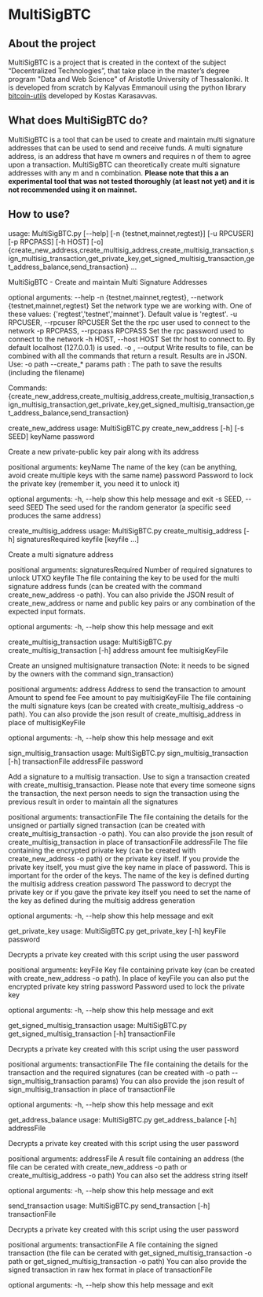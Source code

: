 # MultiSigBTC

## About the project
MultiSigBTC is a project that is created in the context of the subject “Decentralized Technologies”, that take place in the master’s degree program "Data and Web Science" of Aristotle University of Thessaloniki.
It is developed from scratch by Kalyvas Emmanouil using the python library [bitcoin-utils](https://github.com/karask/python-bitcoin-utils) developed by Kostas Karasavvas.

## What does MultiSigBTC do?
MultiSigBTC is a tool that can be used to create and maintain multi signature addresses that can be used to send and receive funds. A multi signature address, is an address that have m owners and requires n of them to agree upon a transaction. MultiSigBTC can theoretically create multi signature addresses with any m and n combination.
**Please note that this a an experimental tool that was not tested thoroughly (at least not yet) and it is not recommended using it on mainnet.**

## How to use?
usage: MultiSigBTC.py [--help] [-n {testnet,mainnet,regtest}] [-u RPCUSER]
                      [-p RPCPASS] [-h HOST] [-o]
                      {create_new_address,create_multisig_address,create_multisig_transaction,sign_multisig_transaction,get_private_key,get_signed_multisig_transaction,get_address_balance,send_transaction}
                      ...

MultiSigBTC - Create and maintain Multi Signature Addresses

optional arguments:
  --help
  -n {testnet,mainnet,regtest}, --network {testnet,mainnet,regtest}
                        Set the network type we are working with. One of these values: {'regtest','testnet','mainnet'}. Default value is 'regtest'.
  -u RPCUSER, --rpcuser RPCUSER
                        Set the the rpc user used to connect to the network
  -p RPCPASS, --rpcpass RPCPASS
                        Set the rpc password used to connect to the network
  -h HOST, --host HOST  Set thr host to connect to. By default localhost (127.0.0.1) is used.
  -o , --output         Write results to file, can be combined with all the commands that return a result. Results are in JSON.
                            Use: -o path --create_* params
                                path : The path to save the results (including the filename)

Commands:
  {create_new_address,create_multisig_address,create_multisig_transaction,sign_multisig_transaction,get_private_key,get_signed_multisig_transaction,get_address_balance,send_transaction}

create_new_address
usage: MultiSigBTC.py create_new_address [-h] [-s SEED] keyName password

Create a new private-public key pair along with its address

positional arguments:
  keyName               The name of the key (can be anything, avoid create
                        multiple keys with the same name)
  password              Password to lock the private key (remember it, you
                        need it to unlock it)

optional arguments:
  -h, --help            show this help message and exit
  -s SEED, --seed SEED  The seed used for the random generator (a specific
                        seed produces the same address)


create_multisig_address
usage: MultiSigBTC.py create_multisig_address [-h]
                                              signaturesRequired keyfile
                                              [keyfile ...]

Create a multi signature address

positional arguments:
  signaturesRequired  Number of required signatures to unlock UTXO
  keyfile             The file containing the key to be used for the multi
                      signature address funds (can be created with the command
                      create_new_address -o path). You can also privide the
                      JSON result of create_new_address or name and public key
                      pairs or any combination of the expected input formats.

optional arguments:
  -h, --help          show this help message and exit


create_multisig_transaction
usage: MultiSigBTC.py create_multisig_transaction [-h]
                                                  address amount fee
                                                  multisigKeyFile

Create an unsigned multisignature transaction (Note: it needs to be signed by
the owners with the command sign_transaction)

positional arguments:
  address          Address to send the transaction to
  amount           Amount to spend
  fee              Fee amount to pay
  multisigKeyFile  The file containing the multi signature keys (can be
                   created with create_multisig_address -o path). You can also
                   provide the json result of create_multisig_address in place
                   of multisigKeyFile

optional arguments:
  -h, --help       show this help message and exit


sign_multisig_transaction
usage: MultiSigBTC.py sign_multisig_transaction [-h]
                                                transactionFile addressFile
                                                password

Add a signature to a multisig transaction. Use to sign a transaction created
with create_multisig_transaction. Please note that every time someone signs
the transaction, the next person needs to sign the transaction using the
previous result in order to maintain all the signatures

positional arguments:
  transactionFile  The file containing the details for the unsigned or
                   partially signed transaction (can be created with
                   create_multisig_transaction -o path). You can also provide
                   the json result of create_multisig_transaction in place of
                   transactionFile
  addressFile      The file containing the encrypted private key (can be
                   created with create_new_address -o path) or the private key
                   itself. If you provide the private key itself, you must
                   give the key name in place of password. This is important
                   for the order of the keys. The name of the key is defined
                   durting the multisig address creation
  password         The password to decrypt the private key or if you gave the
                   private key itself you need to set the name of the key as
                   defined during the multisig address generation

optional arguments:
  -h, --help       show this help message and exit


get_private_key
usage: MultiSigBTC.py get_private_key [-h] keyFile password

Decrypts a private key created with this script using the user password

positional arguments:
  keyFile     Key file containing private key (can be created with
              create_new_address -o path). In place of keyFile you can also
              put the encrypted private key string
  password    Password used to lock the private key

optional arguments:
  -h, --help  show this help message and exit


get_signed_multisig_transaction
usage: MultiSigBTC.py get_signed_multisig_transaction [-h] transactionFile

Decrypts a private key created with this script using the user password

positional arguments:
  transactionFile  The file containing the details for the transaction and the
                   required signatures (can be created with -o path
                   --sign_multisig_transaction params) You can also provide
                   the json result of sign_multisig_transaction in place of
                   transactionFile

optional arguments:
  -h, --help       show this help message and exit


get_address_balance
usage: MultiSigBTC.py get_address_balance [-h] addressFile

Decrypts a private key created with this script using the user password

positional arguments:
  addressFile  A result file containing an address (the file can be cerated
               with create_new_address -o path or create_multisig_address -o
               path) You can also set the address string itself

optional arguments:
  -h, --help   show this help message and exit


send_transaction
usage: MultiSigBTC.py send_transaction [-h] transactionFile

Decrypts a private key created with this script using the user password

positional arguments:
  transactionFile  A file containing the signed transaction (the file can be
                   cerated with get_signed_multisig_transaction -o path or
                   get_signed_multisig_transaction -o path) You can also
                   provide the signed transaction in raw hex format in place
                   of transactionFile

optional arguments:
  -h, --help       show this help message and exit